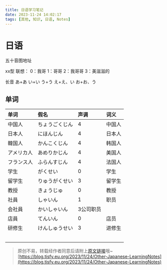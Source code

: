 ```yaml
---
title: 日语学习笔记
date: 2023-11-24 14:02:17
tags: [其他, 知识, 日语, Notes]
---
```


# 日语

五十音图地址

xx型
联想：
0：我哥
1：哥哥
2：我哥哥
3：美滋滋的

长音
あ+あ
い+い
う+う
え+え、い
お+お、う

## 单词

|单词|假名|声调|词义|
|:--|:--|:--|:--|
|中国人|ちょうごくじん|4|中国人|
|日本人|にほんじん|4|日本人|
|韓国人|かんこくじん|4|韩国人|
|アメリカ人|あめりかじん|4|美国人|
|フランス人|ふらんすじん|4|法国人|
|学生|がくせい|0|学生|
|留学生|りゅうがくせい|3|留学生|
|教授|きょうじゅ|0|教授|
|社員|しゃいん|1|职员|
|会社員|かいしゃいん|3公司职员||
|店員|てんいん|0|店员|
|研修生|けんしゅうせい|3|进修生|
|||||
|||||
|||||
|||||
|||||


> 原创不易，转载经作者同意后请附上[原文链接](https://blog.tisfy.eu.org/2023/11/24/Other-Japanese-LearningNotes)哦~
> [https://blog.tisfy.eu.org/2023/11/24/Other-Japanese-LearningNotes](https://blog.tisfy.eu.org/2023/11/24/Other-Japanese-LearningNotes)